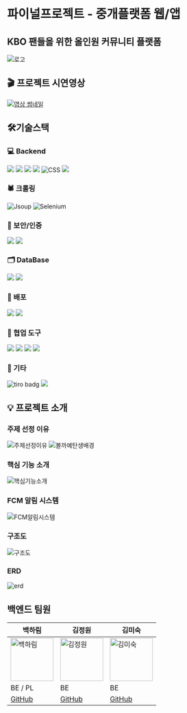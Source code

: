 # 파이널프로젝트 - 중개플랫폼 웹/앱

## KBO 팬들을 위한 올인원 커뮤니티 플랫폼

![로고](src/main/resources/static/readme/볼까예로고.png)

## 🎬 프로젝트 시연영상

[![영상 썸네일](src/main/resources/static/readme/영상썸네일.png)](https://www.notion.so/getinthere/2338a08b6c0d808a9f2feb1ede96279e?source=copy_link#2338a08b6c0d801bae19c71e9409882f)

## 🛠️기술스택

### 💻 Backend

<img src="https://img.shields.io/badge/Firebase-FFCA28?style=for-the-badge&logo=firebase&logoColor=blacke"> 
<img src="https://img.shields.io/badge/Spring-6DB33F?style=for-the-badge&logo=spring&logoColor=white"> 
<img src="https://img.shields.io/badge/Java-007396?style=for-the-badge&logo=java&logoColor=white">
<img src="https://img.shields.io/badge/HTML5-E34F26?style=for-the-badge&logo=html5&logoColor=white">
<img src="https://img.shields.io/badge/CSS3-1572B6?style=for-the-badge&logo=css3&logoColor=white" alt="CSS">
<img src="https://img.shields.io/badge/Sentry-362D59?style=for-the-badge&logo=sentry&logoColor=white">

### 🕷️ 크롤링

<img src="https://img.shields.io/badge/Jsoup-85C1E9?style=for-the-badge&logoColor=white" alt="Jsoup">
<img src="https://img.shields.io/badge/Selenium-43B02A?style=for-the-badge&logo=selenium&logoColor=white" alt="Selenium">

### 🔐 보안/인증

<img src="https://img.shields.io/badge/JWT-000000?style=for-the-badge&logo=jsonwebtokens&logoColor=white">
<img src="https://img.shields.io/badge/Naver_OAuth-03C75A?style=for-the-badge&logo=naver&logoColor=white">

### 🗂 DataBase

<img src="https://img.shields.io/badge/H2_Console-4479A1?style=for-the-badge&logo=h2&logoColor=white"/>
<img src="https://img.shields.io/badge/MySQL-4479A1?style=for-the-badge&logo=MySQL&logoColor=white"/>

### 🚀 배포

<img src="https://img.shields.io/badge/AWS-232F3E?style=for-the-badge&logo=amazonaws&logoColor=white">
<img src="https://img.shields.io/badge/MariaDB-003545?style=for-the-badge&logo=mariadb&logoColor=white">

### 🤝 협업 도구

<img src="https://img.shields.io/badge/Git-F05032?style=for-the-badge&logo=git&logoColor=white"> 
<img src="https://img.shields.io/badge/Notion-000000?style=for-the-badge&logo=notion&logoColor=white">
<img src="https://img.shields.io/badge/Slack-4A154B?style=for-the-badge&logo=slack&logoColor=white">
<img src="https://img.shields.io/badge/Figma-F24E1E?style=for-the-badge&logo=figma&logoColor=white">

### 🧸 기타

<img src="https://img.shields.io/badge/tiro-0F172A?style=for-the-badge&logoColor=white" alt="tiro badg">
<img src="https://img.shields.io/badge/Clova%20Note-03C75A?style=for-the-badge&logo=naver&logoColor=white">

## 💡 프로젝트 소개

### 주제 선정 이유

![주제선정이유](src/main/resources/static/readme/주제선정이유.png)
![볼까예탄생배경](src/main/resources/static/readme/볼까예탄생배경.png)

### 핵심 기능 소개

![핵심기능소개](src/main/resources/static/readme/핵심기능소개.png)

### FCM 알림 시스템

![FCM알림시스템](src/main/resources/static/readme/FCM알림.png)

### 구조도

![구조도](src/main/resources/static/readme/구조도.png)

### ERD

![erd](src/main/resources/static/readme/ERD.png)

## 백엔드 팀원

<table>
  <thead>
    <tr>
      <th>백하림</th>
      <th>김정원</th>
      <th>김미숙</th>
    </tr>
  </thead>
  <tbody>
    <tr>
      <td><img src="https://avatars.githubusercontent.com/u/143974982?v=4" alt="백하림" width="100" /></td>
      <td><img src="https://avatars.githubusercontent.com/u/203729981?v=4" alt="김정원" width="100" /></td>
      <td><img src="https://avatars.githubusercontent.com/u/203644415?v=4" alt="김미숙" width="100" /></td>
    </tr>
    <tr>
      <td>BE / PL</td>
      <td>BE</td>
      <td>BE</td>
    </tr>
    <tr>
      <td><a href="https://github.com/harimmon">GitHub</a></td>
      <td><a href="https://github.com/hahamik">GitHub</a></td>
      <td><a href="https://github.com/parangdajavous">GitHub</a></td>
    </tr>
  </tbody>
</table>
